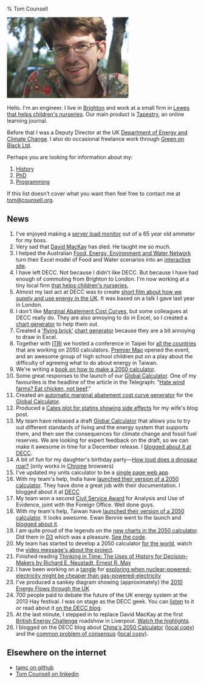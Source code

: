 % Tom Counsell

![](tomcounsell.jpg)

Hello. I'm an engineer. I live in [Brighton](https://en.wikipedia.org/wiki/Brighton) and work at a small firm in [Lewes](https://en.wikipedia.org/wiki/Lewes) [that helps children's nurseries](http://eyfs.info). Our main product is [Tapestry](https://tapestry.info), an online learning journal.

Before that I was a Deputy Director at the UK [Department
of Energy and Climate Change][decc]. I also do occasional freelance work through [Green on Black Ltd][gnb]. 

Perhaps you are looking for information about my:

1.  [History](view/History.html)
2.  [PhD](view/Phd.html)
6.  [Programming](/programming/index.html)

If this list doesn’t cover what you want then feel free to contact me at <tom@counsell.org>.

News
----

1.  I've enjoyed making a [server load monitor](programming/usermeter/index.html) out of a 65 year old ammeter for my boss.
1.  Very sad that [David MacKay](https://en.wikipedia.org/wiki/David_J._C._MacKay) has died. He taught me so much. 
1.  I helped the Australian [Food, Energy, Environment and Water Network](http://www.fe2wnetwork.org) turn their Excel model of Food and Water scenarios into an [interactive site](http://gfws.fe2wnetwork.org).
1.  I have left DECC. Not because I didn't like DECC. But because I have had enough of commuting from Brighton to London. I'm now working at a tiny local firm [that helps children's nurseries](http://eyfs.info),
1.  Almost my last act at DECC was to create [short film about how we supply and use energy in the UK](https://www.youtube.com/watch?v=OnNwBpre3Lk). It was based on a talk I gave last year in London.
1.  I don't like [Marginal Abatement Cost Curves](https://en.wikipedia.org/wiki/Marginal_abatement_cost), but some colleagues at DECC really do. They are also annoying to do in Excel, so I created a [chart generator](http://tamc.github.io/macc/) to help them out.
1.  Created a ['flying brick'](http://en.wikipedia.org/wiki/Waterfall_chart) [chart generator](http://tamc.github.io/flying-brick/) because they are a bit annoying to draw in Excel.
1.  Together with [ITRI](https://www.itri.org.tw) we hosted a conference in Taipei for [all the countries](http://www.2050.org.uk/#!calculators/cee5) that are working on 2050 calculators. [Premier Mao](http://en.wikipedia.org/wiki/Mao_Chi-kuo) opened the event, and an awesome group of high school children put on a play about the difficulty of agreeing what to do about energy in Taiwan.
1.  We're writing a [book on how to make a 2050 calculator](http://book.2050.org.uk).
1.  Some great responses to the launch of our [Global Calculator](http://www.globalcalculator.org). One of my favourites is the headline of the article in the Telegraph: "[Hate wind farms? Eat chicken, not beef](http://www.telegraph.co.uk/news/earth/environment/climatechange/11373389/Hate-wind-farms-Eat-chicken.html)."
1.  Created an [automatic marginal abatement cost curve generator](http://alt-global-calc.2050.org.uk/macc/) for the [Global Calculator](http://www.globalcalculator.org).
1.  Produced a [Cates plot for statins showing side effects](http://bl.ocks.org/tamc/raw/024168df8660eeca26aa/) for my wife's blog post.
1.  My team have released a draft [Global Calculator](http://www.globalcalculator.org) that allows you to try out different standards of living and the energy system that supports them, and then see the consequences for climate change and fossil fuel reserves. We are looking for expert feedback on the draft, so we can make it awesome in time for a December release. I [blogged about it at DECC](http://blog.decc.gov.uk/2014/07/21/poke-it-prod-it-break-it-help-us-to-make-a-great-global-calculator/).
1.  A bit of fun for my daughter's birthday party&mdash;[How loud does a dinosaur roar?](/programming/how-loud-does-a-dinosaur-roar) (only works in [Chrome](http://chrome.google.com) browsers)
1.  I've updated my units calculator to be a [single page web app](http://tamc.github.io/how-much-is)
1.  With my team's help, India have [launched their version of a 2050 calculator](http://indiaenergy.gov.in). They have done a great job with their documentation. I blogged about it at [DECC](http://blog.decc.gov.uk/2014/03/04/not-how-they-do-it-on-yes-minister/)
1.  My team won a second [Civil Service Award](http://my.civilservice.gov.uk/reform/civil-service-awards-2013/) for Analysis and Use of Evidence, joint with the Foreign Office. Well done guys.
1.  With my team's help, Taiwan have [launched their version of a 2050 calculator](http://my2050.twenergy.org.tw). It looks awesome. Ewan Bennie went to the launch and [blogged about it](http://blog.decc.gov.uk/2013/12/03/made-in-taiwan/).
1.  I am quite proud of the legends on the [new charts in the 2050 calculator](http://2050-calculator-tool.decc.gov.uk). Did them in [D3](http://d3js.org) which was a pleasure. [See the code](https://github.com/decc/twenty-fifty/blob/master/src/javascripts/stacked_area_chart.js.coffee).
1.  My team has started to develop a 2050 calculator [for the world](http://globalcalculator.org/), watch the [video message's about the project](http://www.youtube.com/playlist?list=PLar0SlGyNQ8tFLdWYMnVUvRWbeIAXVIRY).
1.  Finished reading [Thinking in Time: The Uses of History for Decision-Makers
by Richard E. Neustadt, Ernest R. May](/books/thinking-in-time.html)
2.  I have been working on a [tangle](http://worrydream.com/Tangle/) for [exploring when nuclear-powered-electricity might be cheaper than gas-powered-electricity](http://tamc.github.io/tamc-tangles/whenwillitbecheaperthangas.html)
3.  I've produced a sankey diagram showing (approximately) the [2010 Energy Flows through the UK](/2050/2010sankey.html)
4.  700 people paid to debate the future of the UK energy system at the 2013 Hay festival. I was on stage as the DECC geek. You can [listen](http://www.hayfestival.com/p-6114-kate-humble-richard-smith-marcus-du-sautoy-and-mark-watson.aspx) to it or read about it [on the DECC blog](http://blog.decc.gov.uk/2013/06/07/2050-at-the-hay-festival/).
4.  At the last minute, I stepped in to replace David MacKay at the first [British Energy Challenge](http://blog.decc.gov.uk/category/the-british-energy-challenge/) roadshow in Liverpool. [Watch the highlights](https://www.youtube.com/watch?v=M3B_cK2osIA).
4.  I blogged on the DECC blog about [China's 2050 Calculator](http://blog.decc.gov.uk/2012/09/18/some-copying-is-great/) ([local copy](/2050/some-copying-is-great.html))  and the [common problem of consensus](http://blog.decc.gov.uk/2012/09/26/the-common-problem-of-consensus/) ([local copy](/2050/2012-09-26-the-common-problem-of-consensus.html)).

Elsewhere on the internet
-------------------------

* [tamc on github](https://github.com/tamc)
* [Tom Counsell on linkedin](http://uk.linkedin.com/pub/tom-counsell/0/441/360/)


[decc]: https://www.gov.uk/government/organisations/department-of-energy-climate-change
[gnb]: http://www.greenonblack.com 

